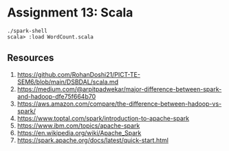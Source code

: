 # Assignment 13: Scala 

```
./spark-shell
scala> :load WordCount.scala  
```

## Resources

1. https://github.com/RohanDoshi21/PICT-TE-SEM6/blob/main/DSBDAL/scala.md
2. https://medium.com/@arpitpadwekar/major-difference-between-spark-and-hadoop-dfe75f664b70
3. https://aws.amazon.com/compare/the-difference-between-hadoop-vs-spark/
4. https://www.toptal.com/spark/introduction-to-apache-spark
5. https://www.ibm.com/topics/apache-spark
6. https://en.wikipedia.org/wiki/Apache_Spark
7. https://spark.apache.org/docs/latest/quick-start.html